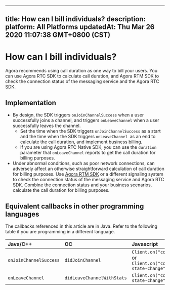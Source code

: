
---
title: How can I bill individuals?
description: 
platform: All Platforms
updatedAt: Thu Mar 26 2020 11:07:38 GMT+0800 (CST)
---
# How can I bill individuals?
Agora recommends using call duration as one way to bill your users. You can use Agora RTC SDK to calculate call duration, and Agora RTM SDK to check the connection status of the messaging service and the Agora RTC SDK.

## Implementation

- By design, the SDK triggers `onJoinChannelSuccess` when a user successfully joins a channel, and triggers `onLeaveChannel` when a user successfully leaves the channel.
  - Set the time when the SDK triggers `onJoinChannelSuccess` as a start and the time when the SDK triggers `onLeaveChannel `as an end to calculate the call duration, and implement business billing.
  - If you are using Agora RTC Native SDK, you can use the `duration` parameter that `onLeaveChannel` reports to get the call duration for billing purposes.
- Under abnormal conditions, such as poor network connections, can adversely affect an otherwise straightforward calculation of call duration for billing purposes. Use [Agora RTM SDK](https://docs.agora.io/en/Real-time-Messaging/reconnecting_android?platform=Android#connection_state_connected) or a different signaling system to check the connection status of the messaging service and Agora RTC SDK. Combine the connection status and your business scenarios, calculate the call duration for billing purposes.

## Equivalent callbacks in other programming languages 

The callbacks referenced in this article are in Java. Refer to the following table if you are programming in a different language.

| Java/C++             | OC                       | Javascript                                                   |
| :------------------- | :----------------------- | :----------------------------------------------------------- |
| `onJoinChannelSuccess` | `didJoinChannel`           | `Client.on("connected")` or `Client.on("connection-state-change")` |
| `onLeaveChannel`       | `didLeaveChannelWithStats` | `Client.on("connection-state-change")`                         |
